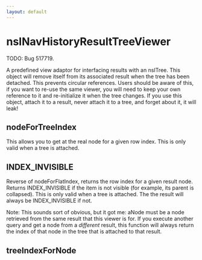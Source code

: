```yaml
---
layout: default
---
```


# nsINavHistoryResultTreeViewer #

TODO: Bug 517719.

A predefined view adaptor for interfacing results with an nsITree. This
object will remove itself from its associated result when the tree has been
detached. This prevents circular references. Users should be aware of this,
if you want to re-use the same viewer, you will need to keep your own
reference to it and re-initialize it when the tree changes. If you use this
object, attach it to a result, never attach it to a tree, and forget about
it, it will leak!


## nodeForTreeIndex ##

This allows you to get at the real node for a given row index. This is
only valid when a tree is attached.


## INDEX_INVISIBLE ##

Reverse of nodeForFlatIndex, returns the row index for a given result node.
Returns INDEX_INVISIBLE if the item is not visible (for example, its
parent is collapsed). This is only valid when a tree is attached. The
the result will always be INDEX_INVISIBLE if not.

Note: This sounds sort of obvious, but it got me: aNode must be a node
      retrieved from the same result that this viewer is for. If you 
      execute another query and get a node from a _different_ result, this 
      function will always return the index of that node in the tree that
      is attached to that result.


## treeIndexForNode ##

